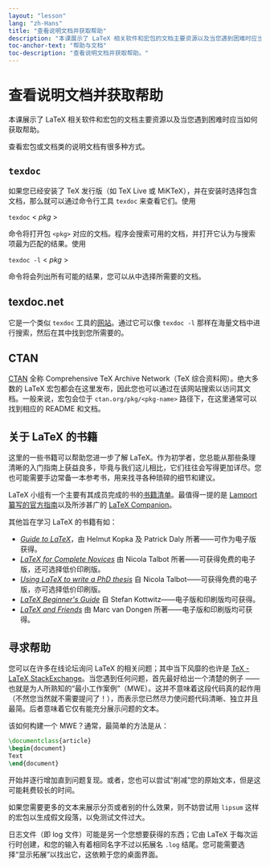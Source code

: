 ```yaml
---
layout: "lesson"
lang: "zh-Hans"
title: "查看说明文档并获取帮助"
description: "本课展示了 LaTeX 相关软件和宏包的文档主要资源以及当您遇到困难时应当如何获取帮助。"
toc-anchor-text: "帮助与文档"
toc-description: "查看说明文档并获取帮助。"
---
```


# 查看说明文档并获取帮助

<span
  class="summary">本课展示了 LaTeX 相关软件和宏包的文档主要资源以及当您遇到困难时应当如何获取帮助。</span>

查看宏包或文档类的说明文档有很多种方式。

## `texdoc`

如果您已经安装了 TeX 发行版（如 TeX Live 或 MiKTeX），并在安装时选择包含文档，那么就可以通过命令行工具 `texdoc` 来查看它们。使用

`texdoc` < _pkg_ >

命令将打开包 `<pkg>` 对应的文档。程序会搜索可用的文档，并打开它认为与搜索项最为匹配的结果。使用

`texdoc -l` < _pkg_ >

命令将会列出所有可能的结果，您可以从中选择所需要的文档。

## texdoc.net

它是一个类似 `texdoc` 工具的[网站](https://texdoc.net/)。通过它可以像 `texdoc -l` 那样在海量文档中进行搜索，然后在其中找到您所需要的。

## CTAN

[CTAN](https://www.ctan.org) 全称 Comprehensive TeX Archive Network（TeX 综合资料网）。绝大多数的 LaTeX 宏包都会在这里发布，因此您也可以通过在该网站搜索以访问其文档。一般来说，宏包会位于 `ctan.org/pkg/<pkg-name>` 路径下，在这里通常可以找到相应的 README 和文档。

## 关于 LaTeX 的书籍

这里的一些书籍可以帮助您进一步了解 LaTeX。作为初学者，您总能从那些条理清晰的入门指南上获益良多，毕竟与我们这儿相比，它们往往会写得更加详尽。您也可能需要手边常备一本参考书，用来找寻各种琐碎的细节和建议。

<!--  -->

LaTeX 小组有一个主要有其成员完成的书的[书籍清单](https://www.latex-project.org/help/books)。最值得一提的是 [Lamport 纂写的官方指南](https://www.informit.com/store/latex-a-document-preparation-system-9780201529838)以及所涉甚广的 [LaTeX Companion](https://www.informit.com/store/latex-companion-9780201362992)。

其他旨在学习 LaTeX 的书籍有如：

- [_Guide to LaTeX_](https://www.informit.com/store/guide-to-latex-9780132651714)，由  Helmut
  Kopka 及 Patrick Daly 所著——可作为电子版获得。
- [_LaTeX for Complete Novices_](https://www.dickimaw-books.com/latex/novices/) 由
  Nicola Talbot 所著——可获得免费的电子版，还可选择低价印刷版。
- [_Using LaTeX to write a PhD thesis_](https://www.dickimaw-books.com/latex/thesis/) 自
  Nicola Talbot——可获得免费的电子版，亦可选择低价印刷版。
- [_LaTeX Beginner's Guide_](https://www.packtpub.com/gb/hardware-and-creative/latex-beginners-guide)
  自 Stefan Kottwitz——电子版和印刷版均可获得。
- [_LaTeX and Friends_](https://www.springer.com/gp/book/9783642238154) 由
  Marc van Dongen 所著——电子版和印刷版均可获得。

## 寻求帮助

您可以在许多在线论坛询问 LaTeX 的相关问题；其中当下风靡的也许是 [TeX - LaTeX StackExchange](https://tex.stackexchange.com)。当您遇到任何问题，首先最好给出一个清楚的例子 —— 也就是为人所熟知的“最小工作案例”（MWE）。这并不意味着这段代码真的起作用（不然您当然就不需要提问了！），而表示您已然尽力使问题代码清晰、独立并且最简。后者意味着它仅有能充分展示问题的文本。

该如何构建一个 MWE？通常，最简单的方法是从：

```latex
\documentclass{article}
\begin{document}
Text
\end{document}
```

开始并逐行增加直到问题复现。或者，您也可以尝试“削减”您的原始文本，但是这可能耗费较长的时间。

如果您需要更多的文本来展示分页或者别的什么效果，则不妨尝试用 `lipsum` 这样的宏包以生成假文段落，以免测试文件过大。

日志文件（即 log 文件）可能是另一个您想要获得的东西；它由 LaTeX 于每次运行时创建，和您的输入有着相同名字不过以拓展名 `.log` 结尾。您可能需要选择“显示拓展”以找出它，这依赖于您的桌面界面。
